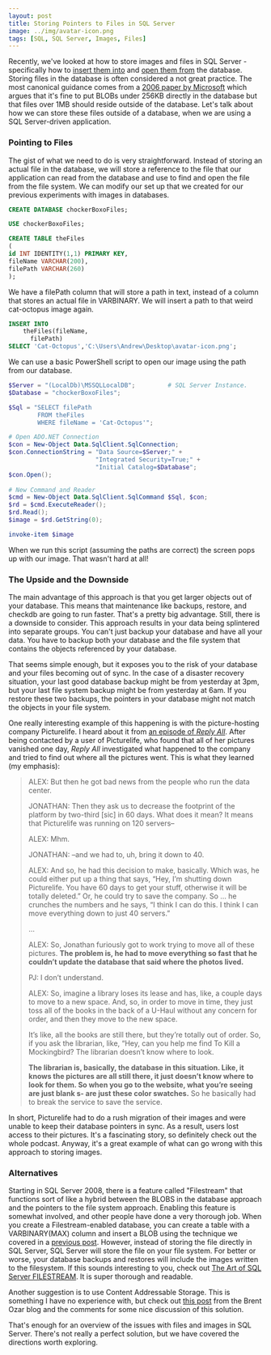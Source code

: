 ```yaml
---
layout: post
title: Storing Pointers to Files in SQL Server
image: ../img/avatar-icon.png
tags: [SQL, SQL Server, Images, Files]
---
```


Recently, we've looked at how to store images and files in SQL Server - specifically how to [insert them into](https://andyspecht.github.io/2017-06-12-inserting-images/) and [open them from](https://andyspecht.github.io/2017-06-23-extracting-images/) the database. Storing files in the database is often considered a not great practice. The most canonical guidance comes from a [2006 paper by Microsoft](https://www.microsoft.com/en-us/research/publication/to-blob-or-not-to-blob-large-object-storage-in-a-database-or-a-filesystem/) which argues that it's fine to put BLOBs under 256KB directly in the database but that files over 1MB should reside outside of the database. Let's talk about how we can store these files outside of a database, when we are using a SQL Server-driven application.

### Pointing to Files

The gist of what we need to do is very straightforward. Instead of storing an actual file in the database, we will store a reference to the file that our application can read from the database and use to find and open the file from the file system. We can modify our set up that we created for our previous experiments with images in databases.

```sql
CREATE DATABASE chockerBoxoFiles;

USE chockerBoxoFiles;

CREATE TABLE theFiles
(
id INT IDENTITY(1,1) PRIMARY KEY,
fileName VARCHAR(200),
filePath VARCHAR(260)
);
```

We have a filePath column that will store a path in text, instead of a column that stores an actual file in VARBINARY. We will insert a path to that weird cat-octopus image again.

```sql
INSERT INTO
    theFiles(fileName,
      filePath)
SELECT 'Cat-Octopus','C:\Users\Andrew\Desktop\avatar-icon.png';
```

We can use a basic PowerShell script to open our image using the path from our database.

```powershell
$Server = "(LocalDb)\MSSQLLocalDB";         # SQL Server Instance.            
$Database = "chockerBoxoFiles";    

$Sql = "SELECT filePath
	    FROM theFiles
	    WHERE fileName = 'Cat-Octopus'";  

# Open ADO.NET Connection            
$con = New-Object Data.SqlClient.SqlConnection;            
$con.ConnectionString = "Data Source=$Server;" +             
                        "Integrated Security=True;" +            
                        "Initial Catalog=$Database";            
$con.Open();  
                
# New Command and Reader            
$cmd = New-Object Data.SqlClient.SqlCommand $Sql, $con;            
$rd = $cmd.ExecuteReader(); 
$rd.Read();
$image = $rd.GetString(0);  

invoke-item $image
```
When we run this script (assuming the paths are correct) the screen pops up with our image. That wasn't hard at all!

### The Upside and the Downside

The main advantage of this approach is that you get larger objects out of your database. This means that maintenance like backups, restore, and checkdb are going to run faster. That's a pretty big advantage. Still, there is a downside to consider. This approach results in your data being splintered into separate groups. You can't just backup your database and have all your data. You have to backup both your database and the file system that contains the objects referenced by your database. 

That seems simple enough, but it exposes you to the risk of your database and your files becoming out of sync. In the case of a disaster recovery situation, your last good database backup might be from yesterday at 3pm, but your last file system backup might be from yesterday at 6am. If you restore these two backups, the pointers in your database might not match the objects in your file system. 

One really interesting example of this happening is with the picture-hosting company Picturelife. I heard about it from [an episode of *Reply All*](https://gimletmedia.com/episode/71-the-picture-taker/). After being contacted by a user of Picturelife, who found that all of her pictures vanished one day, *Reply All* investigated what happened to the company and tried to find out where all the pictures went. This is what they learned (my emphasis):

>ALEX: But then he got bad news from the people who run the data center.
>
>JONATHAN: Then they ask us to decrease the footprint of the platform by two-third [sic] in 60 days. What does it mean? It means that Picturelife was running on 120 servers–
>
>ALEX: Mhm.
>
>JONATHAN: –and we had to, uh, bring it down to 40.
>
>ALEX: And so, he had this decision to make, basically. Which was, he could either put up a thing that says, “Hey, I’m shutting down Picturelife. You have 60 days to get your stuff, otherwise it will be totally deleted.” Or, he could try to save the company. So … he crunches the numbers and he says, “I think I can do this. I think I can move everything down to just 40 servers.”
>
>...
>
>ALEX: So, Jonathan furiously got to work trying to move all of these pictures. **The problem is, he had to move everything so fast that he couldn’t update the database that said where the photos lived.**
>
>PJ: I don’t understand.
>
>ALEX: So, imagine a library loses its lease and has, like, a couple days to move to a new space. And, so, in order to move in time, they just toss all of the books in the back of a U-Haul without any concern for order, and then they move to the new space.
>
>It’s like, all the books are still there, but they’re totally out of order. So, if you ask the librarian, like, “Hey, can you help me find To Kill a Mockingbird? The librarian doesn’t know where to look.
>
>**The librarian is, basically, the database in this situation. Like, it knows the pictures are all still there, it just doesn’t know where to look for them. So when you go to the website, what you’re seeing are just blank s- are just these color swatches.** So he basically had to break the service to save the service.

In short, Picturelife had to do a rush migration of their images and were unable to keep their database pointers in sync. As a result, users lost access to their pictures. It's a fascinating story, so definitely check out the whole podcast. Anyway, it's a great example of what can go wrong with this approach to storing images.

### Alternatives

Starting in SQL Server 2008, there is a feature called "Filestream" that functions sort of like a hybrid between the BLOBS in the database approach and the pointers to the file system approach. Enabling this feature is somewhat involved, and other people have done a very thorough job. When you create a Filestream-enabled database, you can create a table with a VARBINARY(MAX) column and insert a BLOB using the technique we covered in a [previous post](https://andyspecht.github.io/2017-06-12-inserting-images/). However, instead of storing the file directly in SQL Server, SQL Server will store the file on your file system. For better or worse, your database backups and restores will include the images written to the filesystem. If this sounds interesting to you, check out [The Art of SQL Server FILESTREAM](http://assets.red-gate.com/community/books/art-of-ss-filestream.pdf). It is super thorough and readable.

Another suggestion is to use Content Addressable Storage. This is something I have no experience with, but check out [this post](https://www.brentozar.com/archive/2015/03/no-more-blobs/) from the Brent Ozar blog and the comments for some nice discussion of this solution.

That's enough for an overview of the issues with files and images in SQL Server. There's not really a perfect solution, but we have covered the directions worth exploring.